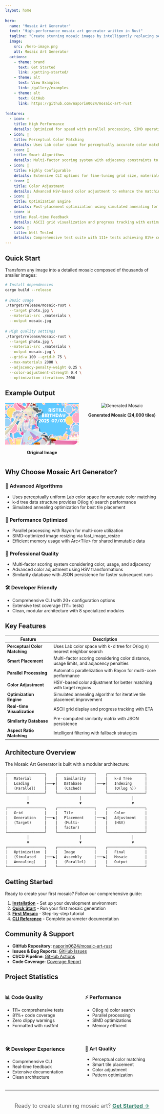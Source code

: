 ```yaml
---
layout: home

hero:
  name: "Mosaic Art Generator"
  text: "High-performance mosaic art generator written in Rust"
  tagline: "Create stunning mosaic images by intelligently replacing sections of a target image with smaller material images based on perceptual color similarity."
  image:
    src: /hero-image.png
    alt: Mosaic Art Generator
  actions:
    - theme: brand
      text: Get Started
      link: /getting-started/
    - theme: alt
      text: View Examples
      link: /gallery/examples
    - theme: alt
      text: GitHub
      link: https://github.com/naporin0624/mosaic-art-rust

features:
  - icon: ⚡
    title: High Performance
    details: Optimized for speed with parallel processing, SIMD operations, and k-d tree search (O(log n) complexity)
  - icon: 🎨
    title: Perceptual Color Matching
    details: Uses Lab color space for perceptually accurate color matching, ensuring visually pleasing results
  - icon: 🧠
    title: Smart Algorithms
    details: Multi-factor scoring system with adjacency constraints to prevent repetitive patterns
  - icon: 🔧
    title: Highly Configurable
    details: Extensive CLI options for fine-tuning grid size, materials, optimization, and color adjustment
  - icon: 🎯
    title: Color Adjustment
    details: Advanced HSV-based color adjustment to enhance the matching between tiles and target regions
  - icon: 🚀
    title: Optimization Engine
    details: Post-placement optimization using simulated annealing for iterative improvement
  - icon: 📊
    title: Real-time Feedback
    details: ASCII grid visualization and progress tracking with estimated time remaining
  - icon: 🧪
    title: Well Tested
    details: Comprehensive test suite with 111+ tests achieving 81%+ code coverage
---
```


## Quick Start

Transform any image into a detailed mosaic composed of thousands of smaller images:

```bash
# Install dependencies
cargo build --release

# Basic usage
./target/release/mosaic-rust \
  --target photo.jpg \
  --material-src ./materials \
  --output mosaic.jpg

# High quality settings
./target/release/mosaic-rust \
  --target photo.jpg \
  --material-src ./materials \
  --output mosaic.jpg \
  --grid-w 100 --grid-h 75 \
  --max-materials 2000 \
  --adjacency-penalty-weight 0.25 \
  --color-adjustment-strength 0.4 \
  --optimization-iterations 2000
```

## Example Output

<div style="display: flex; gap: 20px; margin: 20px 0;">
  <div style="flex: 1; text-align: center;">
    <img src="/examples/mosaic.png" alt="Original Image" style="width: 100%; max-width: 400px;">
    <p><strong>Original Image</strong></p>
  </div>
  <div style="flex: 1; text-align: center;">
    <img src="/examples/mosaic_24000_4.png" alt="Generated Mosaic" style="width: 100%; max-width: 400px;">
    <p><strong>Generated Mosaic (24,000 tiles)</strong></p>
  </div>
</div>

## Why Choose Mosaic Art Generator?

### 🔬 **Advanced Algorithms**
- Uses perceptually uniform Lab color space for accurate color matching
- k-d tree data structure provides O(log n) search performance
- Simulated annealing optimization for best tile placement

### 🚀 **Performance Optimized**
- Parallel processing with Rayon for multi-core utilization
- SIMD-optimized image resizing via fast_image_resize
- Efficient memory usage with Arc&lt;Tile&gt; for shared immutable data

### 🎨 **Professional Quality**
- Multi-factor scoring system considering color, usage, and adjacency
- Advanced color adjustment using HSV transformations
- Similarity database with JSON persistence for faster subsequent runs

### 🛠️ **Developer Friendly**
- Comprehensive CLI with 20+ configuration options
- Extensive test coverage (111+ tests)
- Clean, modular architecture with 8 specialized modules

## Key Features

| Feature | Description |
|---------|-------------|
| **Perceptual Color Matching** | Uses Lab color space with k-d tree for O(log n) nearest neighbor search |
| **Smart Placement** | Multi-factor scoring considering color distance, usage limits, and adjacency penalties |
| **Parallel Processing** | Automatic parallelization with Rayon for multi-core performance |
| **Color Adjustment** | HSV-based color adjustment for better matching with target regions |
| **Optimization Engine** | Simulated annealing algorithm for iterative tile placement improvement |
| **Real-time Visualization** | ASCII grid display and progress tracking with ETA |
| **Similarity Database** | Pre-computed similarity matrix with JSON persistence |
| **Aspect Ratio Matching** | Intelligent filtering with fallback strategies |

## Architecture Overview

The Mosaic Art Generator is built with a modular architecture:

```
┌─────────────────┐    ┌─────────────────┐    ┌─────────────────┐
│   Material      │    │   Similarity    │    │   k-d Tree      │
│   Loading       │───▶│   Database      │───▶│   Indexing      │
│   (Parallel)    │    │   (Cached)      │    │   (O(log n))    │
└─────────────────┘    └─────────────────┘    └─────────────────┘
          │                       │                       │
          ▼                       ▼                       ▼
┌─────────────────┐    ┌─────────────────┐    ┌─────────────────┐
│   Grid          │    │   Tile          │    │   Color         │
│   Generation    │───▶│   Placement     │───▶│   Adjustment    │
│   (Target)      │    │   (Multi-       │    │   (HSV)         │
│                 │    │   factor)       │    │                 │
└─────────────────┘    └─────────────────┘    └─────────────────┘
          │                       │                       │
          ▼                       ▼                       ▼
┌─────────────────┐    ┌─────────────────┐    ┌─────────────────┐
│   Optimization  │    │   Image         │    │   Final         │
│   (Simulated    │───▶│   Assembly      │───▶│   Mosaic        │
│   Annealing)    │    │   (Parallel)    │    │   Output        │
└─────────────────┘    └─────────────────┘    └─────────────────┘
```

## Getting Started

Ready to create your first mosaic? Follow our comprehensive guide:

1. **[Installation](/getting-started/installation)** - Set up your development environment
2. **[Quick Start](/getting-started/quick-start)** - Run your first mosaic generation
3. **[First Mosaic](/getting-started/first-mosaic)** - Step-by-step tutorial
4. **[CLI Reference](/guide/cli-reference)** - Complete parameter documentation

## Community & Support

- **GitHub Repository**: [naporin0624/mosaic-art-rust](https://github.com/naporin0624/mosaic-art-rust)
- **Issues & Bug Reports**: [GitHub Issues](https://github.com/naporin0624/mosaic-art-rust/issues)
- **CI/CD Pipeline**: [GitHub Actions](https://github.com/naporin0624/mosaic-art-rust/actions)
- **Code Coverage**: [Coverage Report](https://naporin0624.github.io/mosaic-art-rust/)

## Project Statistics

<div style="display: flex; gap: 20px; margin: 20px 0;">
  <div style="flex: 1;">
    <h3>📊 Code Quality</h3>
    <ul>
      <li>111+ comprehensive tests</li>
      <li>81%+ code coverage</li>
      <li>Zero clippy warnings</li>
      <li>Formatted with rustfmt</li>
    </ul>
  </div>
  <div style="flex: 1;">
    <h3>⚡ Performance</h3>
    <ul>
      <li>O(log n) color search</li>
      <li>Parallel processing</li>
      <li>SIMD optimizations</li>
      <li>Memory efficient</li>
    </ul>
  </div>
</div>

<div style="display: flex; gap: 20px; margin: 20px 0;">
  <div style="flex: 1;">
    <h3>🛠️ Developer Experience</h3>
    <ul>
      <li>Comprehensive CLI</li>
      <li>Real-time feedback</li>
      <li>Extensive documentation</li>
      <li>Clean architecture</li>
    </ul>
  </div>
  <div style="flex: 1;">
    <h3>🎨 Art Quality</h3>
    <ul>
      <li>Perceptual color matching</li>
      <li>Smart tile placement</li>
      <li>Color adjustment</li>
      <li>Pattern optimization</li>
    </ul>
  </div>
</div>

---

<div style="text-align: center; margin: 40px 0;">
  <p style="font-size: 18px; color: #666;">
    Ready to create stunning mosaic art? 
    <a href="/getting-started/" style="color: #3c8772; font-weight: bold;">Get Started →</a>
  </p>
</div>